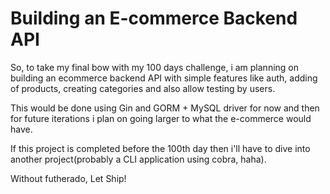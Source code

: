 # Building an E-commerce Backend API

So, to take my final bow with my 100 days challenge, i am planning on building an ecommerce backend API with simple features like auth, adding of products, creating categories and also allow testing by users.

This would be done using Gin and GORM + MySQL driver for now and then for future iterations i plan on going larger to what the e-commerce would have.

If this project is completed before the 100th day then i'll have to dive into another project(probably a CLI application using cobra, haha).

Without futherado, Let Ship!
